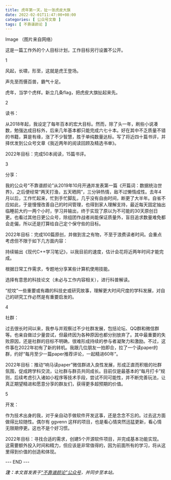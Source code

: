```yaml
---
title: 虎年第一天，扯一张虎皮大旗
date: 2022-02-01T11:47:00+08:00
categories: [ 公众号文章 ]
tags: [ 不靠谱颜论 ]
---
```


Image
（图片来自网络）

这是一篇工作外的个人目标计划，工作目标另行设置不公开。

1

风起，长啸，形至，这就是虎王登场。

声先至而慑百兽，霸气十足。

虎年，当学个虎样。新立几条flag，把虎皮大旗扯起来先。

2

读书：

从2018年起，我设定了每年百本的宏大目标。然而，除了头一年，刷些小说凑数，勉强达成目标外，后来几年基本都只能完成六七十本。好在其中不乏质量不错的书籍，算是有缘，涨了不少智慧，胜于单纯数量达标。写了将近四十篇书评，并择优发到公众号文章《我近两年的阅读回顾及精选书单》。

2022年目标：完成50本阅读，15篇书评。

3

分享：

我的公众号“不靠谱颜论”从2019年10月开通并发表第一篇《开篇词：数据统治世界》，之后便经常“两天打渔，五天晒网”，三分钟热情，敌不过懒惰成性。去年4月以后，工作忙起来，忙到手忙脚乱，几乎没有自由时间，断更了大半年。自省不应如此，于是慢慢改善自己的时间管理，也得到家人理解支持，最近每天固定抽出临睡前大约一两个小时，学习并输出，终于实现了原以为不可能的30天原创日更。也看过其他日更公众号，除组团作战者尚能保证质量外，盲目追求数量难免都会走偏，所以还是打算给自己定个保守些的目标。

2022年目标：完成100篇原创，并做到言之有物，不至于浪费读者时间。会重点考虑但不限于如下几方面内容：

持续输出《现代C++学习笔记》，以我目前的速度，估计会花将近两年时间才能完成。

根据日常工作需求，专题地分享某些计算机使用技能。

选择有意思的科技论文（未必与工作内容相关），进行科普解读。

“挖坟”一些重要或有趣的科技史或研究故事，理解更大时间尺度的学科发展，对自己的研究工作必然是有重要启发的。

4

社群：

过去很长时间以来，我参与并观察过不少社群发展，包括论坛、QQ群和微信群等。也亲自做过少量尝试，但最终因为各种原因也都分别放弃了。其中最重要的失败原因，还是社群的目标不明确，很难形成持续的参与者凝聚力和激励。不过，这件事在2022年初有了新的转机。我跟几位朋友一拍即合，拉了一个读paper的群，约好“每月至少一篇paper推荐评论，一起精进60年”。

2022年目标：推动“响马读paper”微信群进入良性发展，形成正直而积极的社群氛围，促成跨学科交流，让社群与群员共同成长。目前仅是最基本的“每月打卡”规则，后续考虑引入诸如小程序等技术手段，尝试不同可能性，并不断完善玩法，让真正期望精进和愿意分享的群友们，获得更多超预期的价值。

5

开发：

作为技术出身的我，对于亲自动手做软件开发这事，还是念念不忘的。过去这方面做得比较随性。偶尔有 ggvenn 这样的项目，也是看心情突然迅猛更新，看心情无限期停更。这也不是个好习惯。

2022年目标：寻找合适的需求，创建5个开源软件项目，并完成基本功能实现。这需要额外投入时间和精力，但应该是非常值得的，因为前面所有的学习，将从这里得到价值的创造和体现。

<div class="p-5 text-center">--- END ---</div>

<i><b>注：</b>本文首发表于[“不靠谱颜论”公众号](https://mp.weixin.qq.com/s/KtvS_IxYK0XVVwKP8R7nVw)，并同步至本站。</i>
